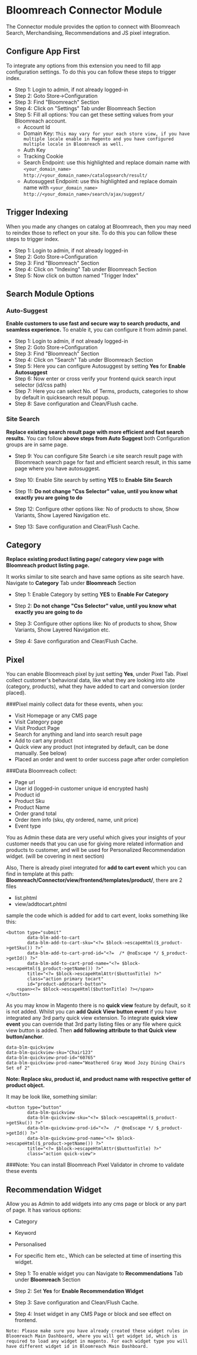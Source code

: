 # Bloomreach Connector Module

The Connector module provides the option to connect with Bloomreach Search, Merchandising, Recommendations and JS pixel integration.
## Configure App First
To integrate any options from this extension you need to fill app configuration settings.
To do this you can follow these steps to trigger index.
- Step 1: Login to admin, if not already logged-in
- Step 2: Goto Store->Configuration
- Step 3: Find "Bloomreach" Section
- Step 4: Click on "Settings" Tab under Bloomreach Section
- Step 5: Fill all options: You can get these setting values from your Bloomreach account.
    - Account Id
    - Domain Key:  `This may vary for your each store view, if you have multiple locale enable in Magento and you have configured multiple locale in Bloomreach as well.`
    - Auth Key
    - Tracking Cookie
    - Search Endpoint:  use this highlighted and replace domain name with `<your_domain_name>` `http://<your_domain_name>/catalogsearch/result/`
    - Autosuggest Endpoint: use this highlighted and replace domain name with `<your_domain_name>` `http://<your_domain_name>/search/ajax/suggest/`
    

## Trigger Indexing
When you made any changes on catalog at Bloomreach, then you may need to reindex those to reflect on your site.
To do this you can follow these steps to trigger index.
- Step 1: Login to admin, if not already logged-in
- Step 2: Goto Store->Configuration
- Step 3: Find "Bloomreach" Section
- Step 4: Click on "Indexing" Tab under Bloomreach Section
- Step 5: Now click on button named "Trigger Index"

## Search Module Options

### Auto-Suggest
**Enable customers to use fast and secure way to search products, and seamless experience.**
To enable it, you can configure it from admin panel.
- Step 1: Login to admin, if not already logged-in
- Step 2: Goto Store->Configuration
- Step 3: Find "Bloomreach" Section
- Step 4: Click on "Search" Tab under Bloomreach Section
- Step 5: Here you can configure Autosuggest by setting **Yes** for **Enable Autosuggest**
- Step 6: Now enter or cross verify your frontend quick search input selector (id/css path)
- Step 7: Here you can select No. of Terms, products, categories to show by default in quicksearch result popup.
- Step 8: Save configuration and Clean/Flush cache.

### Site Search

**Replace existing search result page with more efficient and fast search results.**
You can follow **above steps from Auto Suggest** both Configuration groups are in same page.

- Step 9: You can configure Site Search i.e site search result page with Bloomreach search page for fast and efficient search result, in this same page where you have autosuggest.
- Step 10: Enable Site search by setting **YES** to **Enable Site Search**

- Step 11: **Do not change "Css Selector" value, until you know what exactly you are going to do**

- Step 12: Configure other options like: No of products to show, Show Variants, Show Layered Navigation etc.

- Step 13: Save configuration and Clear/Flush Cache.


## Category
**Replace existing product listing page/ category view page with Bloomreach product listing page.**

It works similar to site search and have same options as site search have. 
Navigate to **Category** Tab under **Bloomreach** Section

- Step 1: Enable Category by setting **YES** to **Enable For Category**

- Step 2: **Do not change "Css Selector" value, until you know what exactly you are going to do**

- Step 3: Configure other options like: No of products to show, Show Variants, Show Layered Navigation etc.

- Step 4: Save configuration and Clear/Flush Cache.

## Pixel
You can enable Bloomreach pixel by just setting **Yes**, under Pixel Tab.
Pixel collect customer's behavioral data, like what they are looking into site (category, products), what they have added to cart and conversion (order placed).

###Pixel mainly collect data for these events, when you:
- Visit Homepage or any CMS page
- Visit Category page
- Visit Product Page
- Search for anything and land into search result page
- Add to cart any product
- Quick view any product (not integrated by default, can be done manually. See below)
- Placed an order and went to order success page after order completion

###Data Bloomreach collect:
- Page url
- User id (logged-in customer unique id encrypted hash)
- Product id
- Product Sku
- Product Name
- Order grand total
- Order item info (sku, qty ordered, name, unit price)
- Event type

You as  Admin these data are very useful which gives your insights of your customer needs that you can use for giving more related information and products to customer, and will be used for Personalized Recommendation widget. (will be covering in next section)

Also, There is already pixel integrated for **add to cart event** which you can find in template at this path: **Bloomreach/Connector/view/frontend/templates/product/**, there are 2 files 
- list.phtml 
- view/addtocart.phtml

sample the code which is added for add to cart event, looks something like this:
~~~ Sample code for Add to cart event
<button type="submit"
        data-blm-add-to-cart
        data-blm-add-to-cart-sku="<?= $block->escapeHtml($_product->getSku()) ?>"
        data-blm-add-to-cart-prod-id="<?=  /* @noEscape */ $_product->getId() ?>"
        data-blm-add-to-cart-prod-name="<?= $block->escapeHtml($_product->getName()) ?>"
        title="<?= $block->escapeHtmlAttr($buttonTitle) ?>"
        class="action primary tocart"
        id="product-addtocart-button">
    <span><?= $block->escapeHtml($buttonTitle) ?></span>
</button>
~~~

As you may know in Magento there is no **quick view** feature by default, so it is not added. Whilst you can **add Quick View button event** if you have integrated any 3rd party quick view extension. To integrate **quick view event** you can override that 3rd party listing files or any file where quick view button is added. Then **add following attribute to that Quick view button/anchor**.

~~~
data-blm-quickview
data-blm-quickview-sku="Chair123"
data-blm-quickview-prod-id="60765"
data-blm-quickview-prod-name="Weathered Gray Wood Jozy Dining Chairs Set of 2"
~~~

**Note: Replace sku, product id, and product name with respective getter of product object.**

It may be look like, something similar:
~~~
<button type="button"
        data-blm-quickview
        data-blm-quickview-sku="<?= $block->escapeHtml($_product->getSku()) ?>"
        data-blm-quickview-prod-id="<?=  /* @noEscape */ $_product->getId() ?>"
        data-blm-quickview-prod-name="<?= $block->escapeHtml($_product->getName()) ?>"
        title="<?= $block->escapeHtmlAttr($buttonTitle) ?>"
        class="action quick-view">
~~~

###Note: You can install Bloomreach Pixel Validator in chrome to validate these events

## Recommendation Widget
Allow you as Admin to add widgets into any cms page or block or any part of page.
It has various options:
- Category
- Keyword
- Personalised
- For specific Item etc., Which can be selected at time of inserting this widget.

- Step 1: To enable widget you can Navigate to **Recommendations** Tab under **Bloomreach** Section 
- Step 2: Set **Yes** for **Enable Recommendation Widget**
- Step 3: Save configuration and Clean/Flush Cache.

- Step 4: Inset widget in any CMS Page or block and see effect on frontend.

`Note: Please make sure you have already created these widget rules in Bloomreach Main Dashboard, where you will get widget id, which is required to load any widget in magento. For each widget type you will have different widget id in Bloomreach Main Dashboard.`



